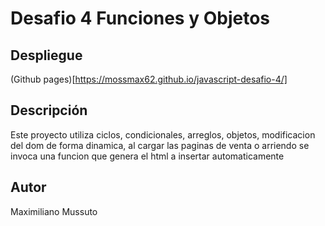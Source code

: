 # Desafio 4 Funciones y Objetos

## Despliegue
(Github pages)[https://mossmax62.github.io/javascript-desafio-4/]

## Descripción

Este proyecto utiliza ciclos, condicionales, arreglos, objetos, modificacion del dom de forma dinamica, al cargar las paginas de venta o arriendo se invoca una funcion que genera el html a insertar automaticamente


## Autor

Maximiliano Mussuto
